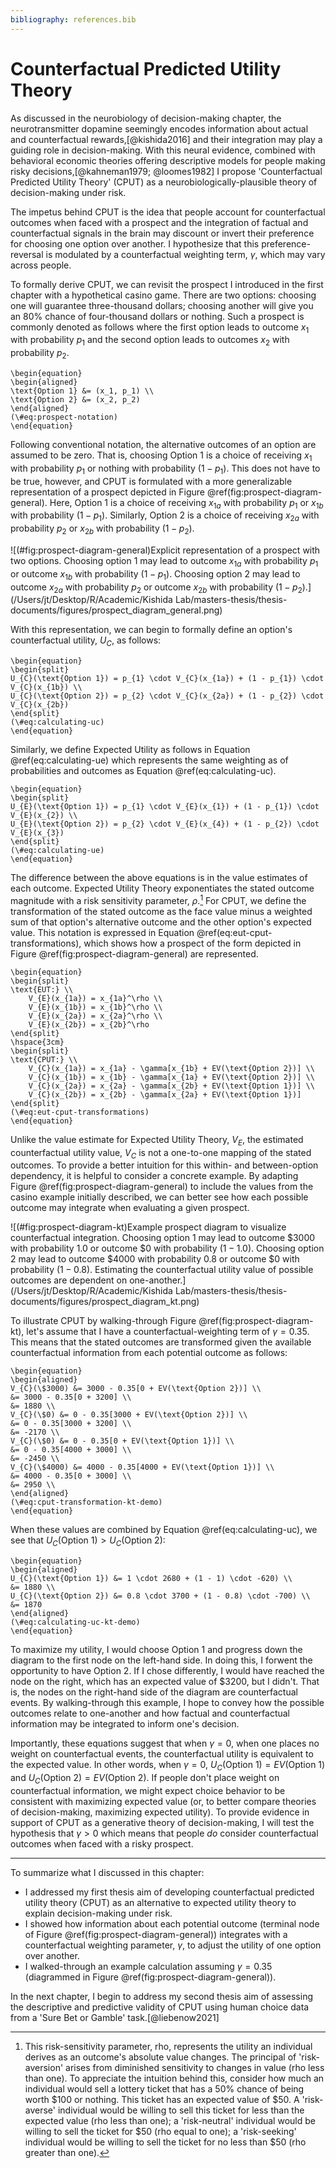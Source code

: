 ```yaml
---
bibliography: references.bib
---
```


# Counterfactual Predicted Utility Theory

As discussed in the neurobiology of decision-making chapter, the neurotransmitter dopamine seemingly encodes information about actual and counterfactual rewards,[@kishida2016] and their integration may play a guiding role in decision-making. With this neural evidence, combined with behavioral economic theories offering descriptive models for people making risky decisions,[@kahneman1979; @loomes1982] I propose 'Counterfactual Predicted Utility Theory' (CPUT) as a neurobiologically-plausible theory of decision-making under risk.

The impetus behind CPUT is the idea that people account for counterfactual outcomes when faced with a prospect and the integration of factual and counterfactual signals in the brain may discount or invert their preference for choosing one option over another. I hypothesize that this preference-reversal is modulated by a counterfactual weighting term, $\gamma$, which may vary across people. 

To formally derive CPUT, we can revisit the prospect I introduced in the first chapter with a hypothetical casino game. There are two options: choosing one will guarantee three-thousand dollars; choosing another will give you an 80% chance of four-thousand dollars or nothing. Such a prospect is commonly denoted as follows where the first option leads to outcome $x_1$ with probability $p_1$ and the second option leads to outcomes $x_2$ with probability $p_2$.

```{=tex}
\begin{equation}
\begin{aligned}
\text{Option 1} &= (x_1, p_1) \\ 
\text{Option 2} &= (x_2, p_2)
\end{aligned}
(\#eq:prospect-notation)
\end{equation}
```

Following conventional notation, the alternative outcomes of an option are assumed to be zero. That is, choosing Option 1 is a choice of receiving $x_1$ with probability $p_1$ or nothing with probability $(1 - p_1)$. This does not have to be true, however, and CPUT is formulated with a more generalizable representation of a prospect depicted in Figure \@ref(fig:prospect-diagram-general). Here, Option 1 is a choice of receiving $x_{1a}$ with probability $p_1$ or $x_{1b}$ with probability $(1 - p_1)$. Similarly, Option 2 is a choice of receiving $x_{2a}$ with probability $p_2$ or $x_{2b}$ with probability $(1 - p_2)$.

![(\#fig:prospect-diagram-general)Explicit representation of a prospect with two options. Choosing option 1 may lead to outcome $x_{1a}$ with probability $p_1$ or outcome $x_{1b}$ with probability $(1 - p_1)$. Choosing option 2 may lead to outcome $x_{2a}$ with probability $p_2$ or outcome $x_{2b}$ with probability $(1 - p_2)$.](/Users/jt/Desktop/R/Academic/Kishida Lab/masters-thesis/thesis-documents/figures/prospect_diagram_general.png)

With this representation, we can begin to formally define an option's counterfactual utility, $U_C$, as follows:

```{=tex}
\begin{equation}
\begin{split}
U_{C}(\text{Option 1}) = p_{1} \cdot V_{C}(x_{1a}) + (1 - p_{1}) \cdot V_{C}(x_{1b}) \\ 
U_{C}(\text{Option 2}) = p_{2} \cdot V_{C}(x_{2a}) + (1 - p_{2}) \cdot V_{C}(x_{2b})
\end{split}
(\#eq:calculating-uc) 
\end{equation}
```

Similarly, we define Expected Utility as follows in Equation \@ref(eq:calculating-ue) which represents the same weighting as of probabilities and outcomes as Equation \@ref(eq:calculating-uc). 

```{=tex}
\begin{equation}
\begin{split}
U_{E}(\text{Option 1}) = p_{1} \cdot V_{E}(x_{1}) + (1 - p_{1}) \cdot V_{E}(x_{2}) \\   
U_{E}(\text{Option 2}) = p_{2} \cdot V_{E}(x_{4}) + (1 - p_{2}) \cdot V_{E}(x_{3})
\end{split}
(\#eq:calculating-ue)
\end{equation}
```

The difference between the above equations is in the value estimates of each outcome. Expected Utility Theory exponentiates the stated outcome magnitude with a risk sensitivity parameter, $\rho$.[^cput-1] For CPUT, we define the transformation of the stated outcome as the face value minus a weighted sum of that option's alternative outcome and the other option's expected value. This notation is expressed in Equation \@ref(eq:eut-cput-transformations), which shows how a prospect of the form depicted in Figure \@ref(fig:prospect-diagram-general) are represented.

[^cput-1]: This risk-sensitivity parameter, rho, represents the utility an individual derives as an outcome's absolute value changes. The principal of 'risk-aversion' arises from diminished sensitivity to changes in value (rho less than one). To appreciate the intuition behind this, consider how much an individual would sell a lottery ticket that has a 50% chance of being worth \$100 or nothing. This ticket has an expected value of \$50. A 'risk-averse' individual would be willing to sell this ticket for less than the expected value (rho less than one); a 'risk-neutral' individual would be willing to sell the ticket for \$50 (rho equal to one); a 'risk-seeking' individual would be willing to sell the ticket for no less than \$50 (rho greater than one). 

```{=tex}
\begin{equation}
\begin{split}
\text{EUT:} \\
    V_{E}(x_{1a}) = x_{1a}^\rho \\
    V_{E}(x_{1b}) = x_{1b}^\rho \\
    V_{E}(x_{2a}) = x_{2a}^\rho \\
    V_{E}(x_{2b}) = x_{2b}^\rho
\end{split}
\hspace{3cm}
\begin{split}
\text{CPUT:} \\
    V_{C}(x_{1a}) = x_{1a} - \gamma[x_{1b} + EV(\text{Option 2})] \\
    V_{C}(x_{1b}) = x_{1b} - \gamma[x_{1a} + EV(\text{Option 2})] \\
    V_{C}(x_{2a}) = x_{2a} - \gamma[x_{2b} + EV(\text{Option 1})] \\
    V_{C}(x_{2b}) = x_{2b} - \gamma[x_{2a} + EV(\text{Option 1})]
\end{split}
(\#eq:eut-cput-transformations)
\end{equation}
```

Unlike the value estimate for Expected Utility Theory, $V_E$, the estimated counterfactual utility value, $V_C$ is not a one-to-one mapping of the stated outcomes. To provide a better intuition for this within- and between-option dependency, it is helpful to consider a concrete example. By adapting Figure \@ref(fig:prospect-diagram-general) to include the values from the casino example initially described, we can better see how each possible outcome may integrate when evaluating a given prospect.

![(\#fig:prospect-diagram-kt)Example prospect diagram to visualize counterfactual integration. Choosing option 1 may lead to outcome $\$3000$ with probability $1.0$ or outcome $\$0$ with probability $(1 - 1.0)$. Choosing option 2 may lead to outcome $\$4000$ with probability $0.8$ or outcome $\$0$ with probability $(1 - 0.8)$. Estimating the counterfactual utility value of possible outcomes are dependent on one-another.](/Users/jt/Desktop/R/Academic/Kishida Lab/masters-thesis/thesis-documents/figures/prospect_diagram_kt.png)

To illustrate CPUT by walking-through Figure \@ref(fig:prospect-diagram-kt), let's assume that I have a counterfactual-weighting term of $\gamma = 0.35$. This means that the stated outcomes are transformed given the available counterfactual information from each potential outcome as follows:

```{=tex}
\begin{equation}
\begin{aligned}
V_{C}(\$3000) &= 3000 - 0.35[0 + EV(\text{Option 2})] \\
&= 3000 - 0.35[0 + 3200] \\
&= 1880 \\
V_{C}(\$0) &= 0 - 0.35[3000 + EV(\text{Option 2})] \\
&= 0 - 0.35[3000 + 3200] \\
&= -2170 \\
V_{C}(\$0) &= 0 - 0.35[0 + EV(\text{Option 1})] \\
&= 0 - 0.35[4000 + 3000] \\
&= -2450 \\
V_{C}(\$4000) &= 4000 - 0.35[4000 + EV(\text{Option 1})] \\
&= 4000 - 0.35[0 + 3000] \\
&= 2950 \\
\end{aligned}
(\#eq:cput-transformation-kt-demo)
\end{equation}
```

When these values are combined by Equation \@ref(eq:calculating-uc), we see that $U_C(\text{Option 1}) > U_C(\text{Option 2})$:

```{=tex}
\begin{equation}
\begin{aligned}
U_{C}(\text{Option 1}) &= 1 \cdot 2680 + (1 - 1) \cdot -620) \\ 
&= 1880 \\
U_{C}(\text{Option 2}) &= 0.8 \cdot 3700 + (1 - 0.8) \cdot -700) \\
&= 1870
\end{aligned}
(\#eq:calculating-uc-kt-demo) 
\end{equation}
```

To maximize my utility, I would choose Option 1 and progress down the diagram to the first node on the left-hand side. In doing this, I forwent the opportunity to have Option 2. If I chose differently, I would have reached the node on the right, which has an expected value of \$3200, but I didn't. That is, the nodes on the right-hand side of the diagram are counterfactual events. By walking-through this example, I hope to convey how the possible outcomes relate to one-another and how factual and counterfactual information may be integrated to inform one's decision.

Importantly, these equations suggest that when $\gamma = 0$, when one places no weight on counterfactual events, the counterfactual utility is equivalent to the expected value. In other words, when $\gamma = 0$, $U_C(\text{Option 1}) = EV(\text{Option 1})$ and $U_C(\text{Option 2}) = EV(\text{Option 2})$. If people don't place weight on counterfactual information, we might expect choice behavior to be consistent with maximizing expected value (or, to better compare theories of decision-making, maximizing expected utility). To provide evidence in support of CPUT as a generative theory of decision-making, I will test the hypothesis that $\gamma > 0$ which means that people *do* consider counterfactual outcomes when faced with a risky prospect.

---

To summarize what I discussed in this chapter:

* I addressed my first thesis aim of developing counterfactual predicted utility theory (CPUT) as an alternative to expected utility theory to explain decision-making under risk. 
* I showed how information about each potential outcome (terminal node of Figure \@ref(fig:prospect-diagram-general)) integrates with a counterfactual weighting parameter, $\gamma$, to adjust the utility of one option over another. 
* I walked-through an example calculation assuming $\gamma = 0.35$ (diagrammed in Figure \@ref(fig:prospect-diagram-general)). 

In the next chapter, I begin to address my second thesis aim of assessing the descriptive and predictive validity of CPUT using human choice data from a 'Sure Bet or Gamble' task.[@liebenow2021]
